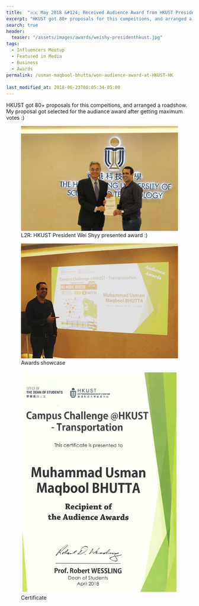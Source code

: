 ```yaml
---
title:  "🇭🇰 May 2018 &#124; Received Audience Award from HKUST President Wei Shyy in Campus Challenge @ HKUST Transportation"
excerpt: "HKUST got 80+ proposals for this compeitions, and arranged a roadshow. My proposal got selected for the audiance award after getting maximum votes :)"
search: true
header:
  teaser: "/assets/images/awards/weishy-presidenthkust.jpg"
tags: 
  - Influencers Meetup
  - Featured in Media
  - Business
  - Awards
permalink: /usman-maqbool-bhutta/won-audience-award-at-HKUST-HK

last_modified_at: 2018-06-23T08:05:34-05:00
---
```

HKUST got 80+ proposals for this compeitions, and arranged a roadshow. My proposal got selected for the audiance award after getting maximum votes :)

<figure>
    <a href="/assets/images/awards/weishy-presidenthkust.jpg"><img src="/assets/images/awards/weishy-presidenthkust.jpg"></a>
    <figcaption>L2R: HKUST President Wei Shyy presented award :)</figcaption>
</figure>

<figure>
    <a href="/assets/images/award-audience-18.jpg"><img src="/assets/images/award-audience-18.jpg"></a>
    <figcaption>Awards showcase</figcaption>
</figure>


<figure>
    <a href="/assets/images/awards/awardcampusust_001.jpg"><img src="/assets/images/awards/awardcampusust_001.jpg"></a>
    <figcaption>Certificate</figcaption>
</figure>
